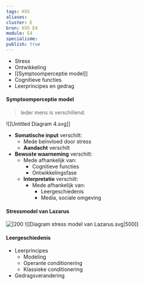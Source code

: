 ```yaml
---
tags: KVS
aliases: 
cluster: E
bron: KVS E4
module: E4
specialisme: 
publish: true
---
```


- Stress
- Ontwikkeling
- [[Symptoomperceptie model]]
- Cognitieve functies
- Leerprincipes en gedrag

#### Symptoomperceptie model
> Ieder mens is verschillend.

![[Untitled Diagram 4.svg]]

- **Somatische input** verschilt:
	- Mede beïnvloed door stress
	- **Aandacht** verschilt
- **Bewuste waarneming** verschilt:
	- Mede afhankelijk van:
		- Cognitieve functies
		- Ontwikkelingsfase
	- **Interpretatie** verschilt:
		- Mede afhankelijk van:
			- Leergeschiedenis
			- Media, sociale omgeving

#### Stressmodel van Lazarus
![|200](https://i.imgur.com/3KNufff.png)
![[Diagram stress model van Lazarus.svg|500]]

#### Leergeschiedenis
- Leerprincipes
	- Modeling
	- Operante conditionering
	- Klassieke conditionering
- Gedragsverandering